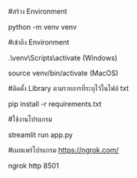 #สร้าง Environment

python -m venv venv  

#เข้าถึง Environment


 .\venv\Scripts\activate  (Windows)

 
 source venv/bin/activate  (MacOS)

#ติดตั้ง Library ตามรายการที่ระบุไว้ในไฟล์ txt


 pip install -r requirements.txt

#ใช้งานโปรแกรม


 streamlit run app.py 

 

#เผยแพร่โปรแกรม
 https://ngrok.com/

 
 ngrok http 8501

 
